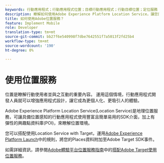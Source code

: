 ```yaml
---
keywords: 行動應用程式；行動應用程式位置；目標行動應用程式；行動目標位置；定位服務；adobe體驗雲端位置服務；pois；地標；sdk；位置
description: 瞭解如何使用Adobe Experience Platform Location Service，讓您的行動應用程式具備位置感知能力。
title: 如何使用Adobe位置服務？
feature: Implement Mobile
role: Developer
translation-type: tm+mt
source-git-commit: bb27f6e540998f7dbe7642551f7a5013f2fd25b4
workflow-type: tm+mt
source-wordcount: '190'
ht-degree: 0%

---
```



# 使用位置服務

位置是瞭解行動使用者並與之互動的重要內容。 運用這個情境，行動應用程式開發人員就可以增強應用程式設計，讓它成為更個人化、更吸引人的體驗。

Adobe Experience Platform Location Service(Location Service)是地理位置服務，可讓具備位置感知的行動應用程式使用豐富且簡單易用的SDK介面，加上有彈性的興趣點資料庫(POI)，來瞭解位置環境。

您可以搭配使用Location Service with Target，運用[Adobe Experience Platform Launch](https://experienceleague.adobe.com/docs/launch/using/overview.html)中的規則，將您的Places資料附加至Adobe Target SDK事件。

如需詳細資訊，請參閱[Adobe體驗平台位置服務指南](https://experienceleague.adobe.com/docs/places/using/home.html)中的[搭配Adobe Target使用位置服務](https://experienceleague.adobe.com/docs/places/using/use-places-with-other-solutions/places-target/places-target.html)。

